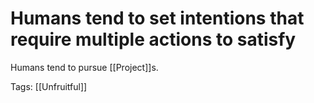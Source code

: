 # Humans tend to set intentions that require multiple actions to satisfy

Humans tend to pursue [[Project]]s.

Tags: [[Unfruitful]]

